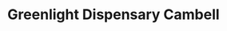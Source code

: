 ---
title: "Greenlight Dispensary Cambell"
url: /rapid-city/greenlight-dispensary-cambell/
shop: Hanf
---